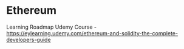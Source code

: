 # Ethereum

Learning Roadmap
  Udemy Course - https://eylearning.udemy.com/ethereum-and-solidity-the-complete-developers-guide
